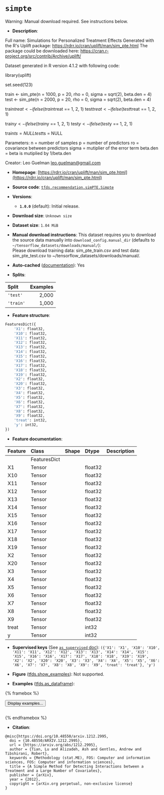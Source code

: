 <div itemscope itemtype="http://schema.org/Dataset">
  <div itemscope itemprop="includedInDataCatalog" itemtype="http://schema.org/DataCatalog">
    <meta itemprop="name" content="TensorFlow Datasets" />
  </div>
  <meta itemprop="name" content="simpte" />
  <meta itemprop="description" content="Full name: Simulations for Personalized Treatment Effects&#10;Generated with the R&#x27;s Uplift package: https://rdrr.io/cran/uplift/man/sim_pte.html&#10;The package could be downloaded here: https://cran.r-project.org/src/contrib/Archive/uplift/&#10;&#10;Dataset generated in R version 4.1.2 with following code:&#10;&#10;  library(uplift)&#10;&#10;  set.seed(123)&#10;&#10;  train &lt;- sim_pte(n = 1000, p = 20, rho = 0, sigma = sqrt(2), beta.den = 4)&#10;  test &lt;- sim_pte(n = 2000, p = 20, rho = 0, sigma = sqrt(2), beta.den = 4)&#10;&#10;  train$treat &lt;- ifelse(train$treat == 1, 2, 1)&#10;  test$treat &lt;- ifelse(test$treat == 1, 2, 1)&#10;&#10;  train$y &lt;- ifelse(train$y == 1, 2, 1)&#10;  test$y &lt;- ifelse(test$y == 1, 2, 1)&#10;&#10;  train$ts = NULL&#10;  test$ts = NULL&#10;&#10;&#10;Parameters:&#10;  n = number of samples&#10;  p = number of predictors&#10;  ro = covariance between predictors&#10;  sigma = mutiplier of the error term&#10;  beta.den = beta is mutiplied by 1/beta.den&#10;&#10;Creator: Leo Guelman leo.guelman@gmail.com&#10;&#10;To use this dataset:&#10;&#10;```python&#10;import tensorflow_datasets as tfds&#10;&#10;ds = tfds.load(&#x27;simpte&#x27;, split=&#x27;train&#x27;)&#10;for ex in ds.take(4):&#10;  print(ex)&#10;```&#10;&#10;See [the guide](https://www.tensorflow.org/datasets/overview) for more&#10;informations on [tensorflow_datasets](https://www.tensorflow.org/datasets).&#10;&#10;" />
  <meta itemprop="url" content="https://www.tensorflow.org/datasets/catalog/simpte" />
  <meta itemprop="sameAs" content="https://rdrr.io/cran/uplift/man/sim_pte.html" />
  <meta itemprop="citation" content="@misc{https://doi.org/10.48550/arxiv.1212.2995,&#10;  doi = {10.48550/ARXIV.1212.2995},&#10;  url = {https://arxiv.org/abs/1212.2995},&#10;  author = {Tian, Lu and Alizadeh, Ash and Gentles, Andrew and Tibshirani, Robert},&#10;  keywords = {Methodology (stat.ME), FOS: Computer and information sciences, FOS: Computer and information sciences},&#10;  title = {A Simple Method for Detecting Interactions between a Treatment and a Large Number of Covariates},&#10;  publisher = {arXiv},&#10;  year = {2012},&#10;  copyright = {arXiv.org perpetual, non-exclusive license}&#10;}" />
</div>

# `simpte`


Warning: Manual download required. See instructions below.

*   **Description**:

Full name: Simulations for Personalized Treatment Effects Generated with the R's
Uplift package: https://rdrr.io/cran/uplift/man/sim_pte.html The package could
be downloaded here: https://cran.r-project.org/src/contrib/Archive/uplift/

Dataset generated in R version 4.1.2 with following code:

library(uplift)

set.seed(123)

train <- sim_pte(n = 1000, p = 20, rho = 0, sigma = sqrt(2), beta.den = 4) test
<- sim_pte(n = 2000, p = 20, rho = 0, sigma = sqrt(2), beta.den = 4)

train$treat <- ifelse(train$treat == 1, 2, 1) test$treat <- ifelse(test$treat ==
1, 2, 1)

train$y <- ifelse(train$y == 1, 2, 1) test$y <- ifelse(test$y == 1, 2, 1)

train$ts = NULL test$ts = NULL

Parameters: n = number of samples p = number of predictors ro = covariance
between predictors sigma = mutiplier of the error term beta.den = beta is
mutiplied by 1/beta.den

Creator: Leo Guelman leo.guelman@gmail.com

*   **Homepage**:
    [https://rdrr.io/cran/uplift/man/sim_pte.html](https://rdrr.io/cran/uplift/man/sim_pte.html)

*   **Source code**:
    [`tfds.recommendation.simPTE.Simpte`](https://github.com/tensorflow/datasets/tree/master/tensorflow_datasets/recommendation/simPTE/simPTE.py)

*   **Versions**:

    *   **`1.0.0`** (default): Initial release.

*   **Download size**: `Unknown size`

*   **Dataset size**: `1.04 MiB`

*   **Manual download instructions**: This dataset requires you to
    download the source data manually into `download_config.manual_dir`
    (defaults to `~/tensorflow_datasets/downloads/manual/`):<br/>
    Please download training data: sim_pte_train.csv and test data:
    sim_pte_test.csv to ~/tensorflow_datasets/downloads/manual/.

*   **Auto-cached**
    ([documentation](https://www.tensorflow.org/datasets/performances#auto-caching)):
    Yes

*   **Splits**:

Split     | Examples
:-------- | -------:
`'test'`  | 2,000
`'train'` | 1,000

*   **Feature structure**:

```python
FeaturesDict({
    'X1': float32,
    'X10': float32,
    'X11': float32,
    'X12': float32,
    'X13': float32,
    'X14': float32,
    'X15': float32,
    'X16': float32,
    'X17': float32,
    'X18': float32,
    'X19': float32,
    'X2': float32,
    'X20': float32,
    'X3': float32,
    'X4': float32,
    'X5': float32,
    'X6': float32,
    'X7': float32,
    'X8': float32,
    'X9': float32,
    'treat': int32,
    'y': int32,
})
```

*   **Feature documentation**:

Feature | Class        | Shape | Dtype   | Description
:------ | :----------- | :---- | :------ | :----------
        | FeaturesDict |       |         |
X1      | Tensor       |       | float32 |
X10     | Tensor       |       | float32 |
X11     | Tensor       |       | float32 |
X12     | Tensor       |       | float32 |
X13     | Tensor       |       | float32 |
X14     | Tensor       |       | float32 |
X15     | Tensor       |       | float32 |
X16     | Tensor       |       | float32 |
X17     | Tensor       |       | float32 |
X18     | Tensor       |       | float32 |
X19     | Tensor       |       | float32 |
X2      | Tensor       |       | float32 |
X20     | Tensor       |       | float32 |
X3      | Tensor       |       | float32 |
X4      | Tensor       |       | float32 |
X5      | Tensor       |       | float32 |
X6      | Tensor       |       | float32 |
X7      | Tensor       |       | float32 |
X8      | Tensor       |       | float32 |
X9      | Tensor       |       | float32 |
treat   | Tensor       |       | int32   |
y       | Tensor       |       | int32   |

*   **Supervised keys** (See
    [`as_supervised` doc](https://www.tensorflow.org/datasets/api_docs/python/tfds/load#args)):
    `({'X1': 'X1', 'X10': 'X10', 'X11': 'X11', 'X12': 'X12', 'X13': 'X13',
    'X14': 'X14', 'X15': 'X15', 'X16': 'X16', 'X17': 'X17', 'X18': 'X18', 'X19':
    'X19', 'X2': 'X2', 'X20': 'X20', 'X3': 'X3', 'X4': 'X4', 'X5': 'X5', 'X6':
    'X6', 'X7': 'X7', 'X8': 'X8', 'X9': 'X9', 'treat': 'treat'}, 'y')`

*   **Figure**
    ([tfds.show_examples](https://www.tensorflow.org/datasets/api_docs/python/tfds/visualization/show_examples)):
    Not supported.

*   **Examples**
    ([tfds.as_dataframe](https://www.tensorflow.org/datasets/api_docs/python/tfds/as_dataframe)):

<!-- mdformat off(HTML should not be auto-formatted) -->

{% framebox %}

<button id="displaydataframe">Display examples...</button>
<div id="dataframecontent" style="overflow-x:auto"></div>
<script>
const url = "https://storage.googleapis.com/tfds-data/visualization/dataframe/simpte-1.0.0.html";
const dataButton = document.getElementById('displaydataframe');
dataButton.addEventListener('click', async () => {
  // Disable the button after clicking (dataframe loaded only once).
  dataButton.disabled = true;

  const contentPane = document.getElementById('dataframecontent');
  try {
    const response = await fetch(url);
    // Error response codes don't throw an error, so force an error to show
    // the error message.
    if (!response.ok) throw Error(response.statusText);

    const data = await response.text();
    contentPane.innerHTML = data;
  } catch (e) {
    contentPane.innerHTML =
        'Error loading examples. If the error persist, please open '
        + 'a new issue.';
  }
});
</script>

{% endframebox %}

<!-- mdformat on -->

*   **Citation**:

```
@misc{https://doi.org/10.48550/arxiv.1212.2995,
  doi = {10.48550/ARXIV.1212.2995},
  url = {https://arxiv.org/abs/1212.2995},
  author = {Tian, Lu and Alizadeh, Ash and Gentles, Andrew and Tibshirani, Robert},
  keywords = {Methodology (stat.ME), FOS: Computer and information sciences, FOS: Computer and information sciences},
  title = {A Simple Method for Detecting Interactions between a Treatment and a Large Number of Covariates},
  publisher = {arXiv},
  year = {2012},
  copyright = {arXiv.org perpetual, non-exclusive license}
}
```


